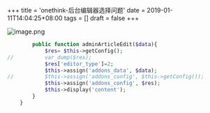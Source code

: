 +++
title = 'onethink-后台编辑器选择问题'
date = 2019-01-11T14:04:25+08:00
tags = []
draft = false
+++

![image.png](https://upload-images.jianshu.io/upload_images/4073481-5d17281d1f07bb1e.png?imageMogr2/auto-orient/strip%7CimageView2/2/w/1240)


```php
		public function adminArticleEdit($data){
		    $res= $this->getConfig();
//		    var_dump($res);
            $res['editor_type']=2;
			$this->assign('addons_data', $data);
//			$this->assign('addons_config', $this->getConfig());
			$this->assign('addons_config', $res);
			$this->display('content');
		}
	}
```
